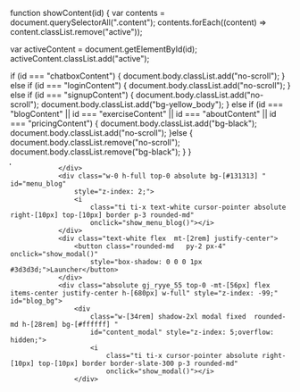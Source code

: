 function showContent(id) {
  var contents = document.querySelectorAll(".content");
  contents.forEach((content) => content.classList.remove("active"));

  var activeContent = document.getElementById(id);
  activeContent.classList.add("active");

  if (id === "chatboxContent") {
    document.body.classList.add("no-scroll");
  } else if (id === "loginContent") {
    document.body.classList.add("no-scroll");
  } else if (id === "signupContent") {
    document.body.classList.add("no-scroll");
    document.body.classList.add("bg-yellow_body");
  } 
  else if (id === "blogContent" || id === "exerciseContent"  || id === "aboutContent"  || id === "pricingContent") {
    document.body.classList.add("bg-black");
    document.body.classList.add("no-scroll");
  }else {
    document.body.classList.remove("no-scroll");
    document.body.classList.remove("bg-black");
  }
}


<div
		class="absolute text-white cursor-pointer hidden text-3xl top-[30px] left-[10px]">
					<i class="ti ti-menu-2 p-2 rounded-md"
						style="box-shadow: 0 0 0 1px #3d3d3d;" onclick="show_menu_blog()"></i>

				</div>
				<div class="w-0 h-full top-0 absolute bg-[#131313] " id="menu_blog"
					style="z-index: 2;">
					<i
						class="ti ti-x text-white cursor-pointer absolute right-[10px] top-[10px] border p-3 rounded-md"
						onclick="show_menu_blog()"></i>
				</div>
				<div class="text-white flex  mt-[2rem] justify-center">
					<button class="rounded-md   py-2 px-4" onclick="show_modal()"
						style="box-shadow: 0 0 0 1px #3d3d3d;">Launcher</button>
				</div>
				<div class="absolute gj_ryye_55 top-0 -mt-[56px] flex items-center justify-center h-[680px] w-full" style="z-index: -99;" id="blog_bg">
					<div
						class="w-[34rem] shadow-2xl modal fixed  rounded-md h-[28rem] bg-[#ffffff] "
						id="content_modal" style="z-index: 5;overflow: hidden;">
						<i
							class="ti ti-x cursor-pointer absolute right-[10px] top-[10px] border border-slate-300 p-3 rounded-md"
							onclick="show_modal()"></i>
					</div>
</div >